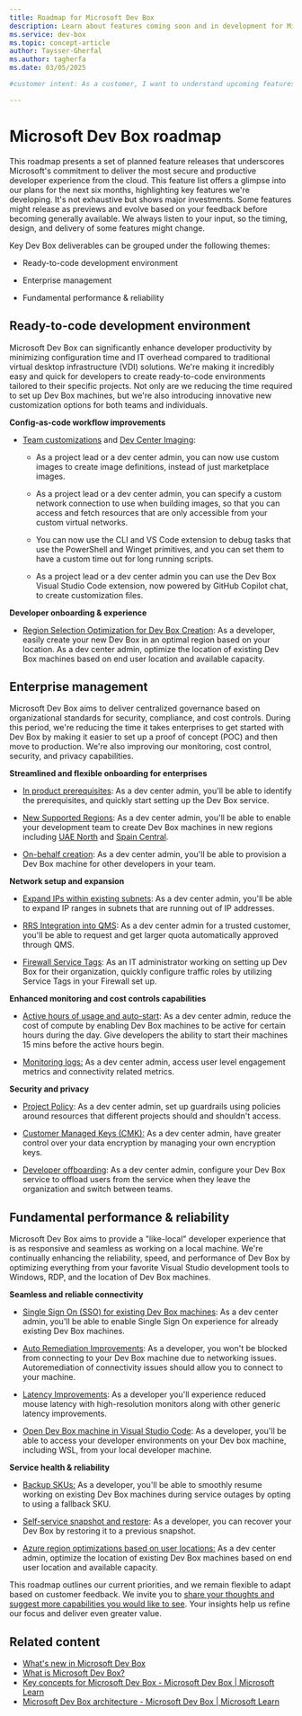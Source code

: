 ```yaml
---
title: Roadmap for Microsoft Dev Box
description: Learn about features coming soon and in development for Microsoft Dev Box.
ms.service: dev-box
ms.topic: concept-article
author: Taysser-Gherfal
ms.author: tagherfa
ms.date: 03/05/2025

#customer intent: As a customer, I want to understand upcoming features and enhancements in Microsoft Dev Box so that I can plan and optimize development and deployment strategies.

---
```

# Microsoft Dev Box roadmap

This roadmap presents a set of planned feature releases that underscores Microsoft's commitment to deliver the most secure and productive developer experience from the cloud. This feature list offers a glimpse into our plans for the next six months, highlighting key features we're developing. It's not exhaustive but shows major investments. Some features might release as previews and evolve based on your feedback before becoming generally available. We always listen to your input, so the timing, design, and delivery of some features might change.

Key Dev Box deliverables can be grouped under the following themes:

- Ready-to-code development environment

- Enterprise management

- Fundamental performance & reliability

## Ready-to-code development environment

Microsoft Dev Box can significantly enhance developer productivity by minimizing configuration time and IT overhead compared to traditional virtual desktop infrastructure (VDI) solutions. We're making it incredibly easy and quick for developers to create ready-to-code environments tailored to their specific projects. Not only are we reducing the time required to set up Dev Box machines, but we're also introducing innovative new customization options for both teams and individuals.

**Config-as-code workflow improvements**

- [Team customizations](https://developercommunity.visualstudio.com/t/Share-customization-files-across-my-team/10729596?sort=newest) and [Dev Center Imaging](https://developercommunity.visualstudio.com/t/Speed-up-Dev-Box-customization-using-a-c/10729598): 

    - As a project lead or a dev center admin, you can now use custom images to create image definitions, instead of just marketplace images.

    - As a project lead or a dev center admin, you can specify a custom network connection to use when building images, so that you can access and fetch resources that are only accessible from your custom virtual networks.

    - You can now use the CLI and VS Code extension to debug tasks that use the PowerShell and Winget primitives, and you can set them to have a custom time out for long running scripts.

    - As a project lead or a dev center admin you can use the Dev Box Visual Studio Code extension, now powered by GitHub Copilot chat, to create customization files.

**Developer onboarding & experience**

- [Region Selection Optimization for Dev Box Creation](https://developercommunity.visualstudio.com/t/Region-selection-optimization-based-on-l/10784537): As a developer, easily create your new Dev Box in an optimal region based on your location. As a dev center admin, optimize the location of existing Dev Box machines based on end user location and available capacity.

## Enterprise management

Microsoft Dev Box aims to deliver centralized governance based on organizational standards for security, compliance, and cost controls. During this period, we're reducing the time it takes enterprises to get started with Dev Box by making it easier to set up a proof of concept (POC) and then move to production. We're also improving our monitoring, cost control, security, and privacy capabilities.

**Streamlined and flexible onboarding for enterprises**

- [In product prerequisites](https://developercommunity.visualstudio.com/t/User-License-Assignment-as-Pre-requisite/10523902?q=pre-requisits): As a dev center admin, you'll be able to identify the prerequisites, and quickly start setting up the Dev Box service.

- [New Supported Regions](https://devblogs.microsoft.com/develop-from-the-cloud/microsoft-dev-box-regional-availability/): As a dev center admin, you'll be able to enable your development team to create Dev Box machines in new regions including [UAE North](https://developercommunity.visualstudio.com/t/Support-for-Dev-Box-in-UAE-North/10781448) and [Spain Central](https://developercommunity.visualstudio.com/t/Dev-Box-support-in-Spain-Central/10781449).

- [On-behalf creation](https://developercommunity.microsoft.com/t/On-behalf-creation-of-machines/10859734): As a dev center admin, you'll be able to provision a Dev Box machine for other developers in your team.

**Network setup and expansion**

- [Expand IPs within existing subnets](https://developercommunity.visualstudio.com/t/Expand-IPs-within-existing-Subnets-in-a/10781464): As a dev center admin, you'll be able to expand IP ranges in subnets that are running out of IP addresses.

- [RRS Integration into QMS](https://developercommunity.visualstudio.com/t/Automatically-approve-higher-amounts-of/10781465): As a dev center admin for a trusted customer, you'll be able to request and get larger quota automatically approved through QMS.

- [Firewall Service Tags](https://developercommunity.visualstudio.com/t/Dev-Box:-Advanced-notice-and-notificatio/10704156?q=firewall): As an IT administrator working on setting up Dev Box for their organization, quickly configure traffic roles by utilizing Service Tags in your Firewall set up.

**Enhanced monitoring and cost controls capabilities**

- [Active hours of usage and auto-start](https://developercommunity.microsoft.com/t/Automatic-ShutdownPower-up-based-on-wor/10729429): As a dev center admin, reduce the cost of compute by enabling Dev Box machines to be active for certain hours during the day. Give developers the ability to start their machines 15 mins before the active hours begin. 

- [Monitoring logs:](https://developercommunity.visualstudio.com/t/When-Microsoft-Monitoring-Agent-will-be/10471575?entry=suggestion&q=Azure+Monitor) As a dev center admin, access user level engagement metrics and connectivity related metrics.

**Security and privacy**

- [Project Policy](https://developercommunity.visualstudio.com/t/Curation-for-Dev-Center-and-Projects-und/10719953): As a dev center admin, set up guardrails using policies around resources that different projects should and shouldn't access.

- [Customer Managed Keys (CMK):](https://developercommunity.visualstudio.com/t/Encryption-with-customer-managed-keys-fo/10720463) As a dev center admin, have greater control over your data encryption by managing your own encryption keys.

- [Developer offboarding](https://developercommunity.visualstudio.com/t/Provide-a-means-to-do-external-cleanup/10670632?q=delete+unused+): As a dev center admin, configure your Dev Box service to offload users from the service when they leave the organization and switch between teams.

## Fundamental performance & reliability

Microsoft Dev Box aims to provide a "like-local" developer experience that is as responsive and seamless as working on a local machine. We're continually enhancing the reliability, speed, and performance of Dev Box by optimizing everything from your favorite Visual Studio development tools to Windows, RDP, and the location of Dev Box machines.

**Seamless and reliable connectivity**

- [Single Sign On (SSO) for existing Dev Box machines](https://developercommunity.microsoft.com/t/Single-Sign-On-SSO-for-existing-Dev-Bo/10859770): As a dev center admin, you'll be able to enable Single Sign On experience for already existing Dev Box machines.

- [Auto Remediation Improvements](https://developercommunity.microsoft.com/t/Network-connection-auto-remediation/10861428): As a developer, you won't be blocked from connecting to your Dev Box machine due to networking issues. Autoremediation of connectivity issues should allow you to connect to your machine.

- [Latency Improvements](https://developercommunity.visualstudio.com/t/Latency-improvements-when-using-a-mouse/10859786): As a developer you'll experience reduced mouse latency with high-resolution monitors along with other generic latency improvements.

- [Open Dev Box machine in Visual Studio Code](https://developercommunity.microsoft.com/t/Open-a-Dev-Box-machine-in-VS-Code/10859793): As a developer, you'll be able to access your developer environments on your Dev box machine, including WSL, from your local developer machine.

**Service health & reliability**

- [Backup SKUs:](https://developercommunity.visualstudio.com/t/Back-up-SKUs-in-case-of-capacity-outage/10720451) As a developer, you'll be able to smoothly resume working on existing Dev Box machines during service outages by opting to using a fallback SKU.

- [Self-service snapshot and restore](https://developercommunity.visualstudio.com/t/Self-serve-snapshot-and-restore/10719611): As a developer, you can recover your Dev Box by restoring it to a previous snapshot.

- [Azure region optimizations based on user locations:](https://developercommunity.visualstudio.com/t/Move-VM-to-different-poolregion/10277787) As a dev center admin, optimize the location of existing Dev Box machines based on end user location and available capacity.

This roadmap outlines our current priorities, and we remain flexible to adapt based on customer feedback. We invite you to [share your thoughts and suggest more capabilities you would like to see](https://aka.ms/DevBox/Feedback). Your insights help us refine our focus and deliver even greater value.

## Related content

- [What's new in Microsoft Dev Box](https://aka.ms/devbox/whatsnew)
- [What is Microsoft Dev Box?](/azure/dev-box/overview-what-is-microsoft-dev-box)
- [Key concepts for Microsoft Dev Box - Microsoft Dev Box | Microsoft Learn](/azure/dev-box/concept-dev-box-concepts)
- [Microsoft Dev Box architecture - Microsoft Dev Box | Microsoft Learn](/azure/dev-box/concept-dev-box-architecture)
